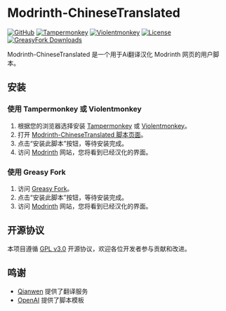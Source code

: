 # Modrinth-ChineseTranslated

[![GitHub](https://img.shields.io/badge/GitHub-Repo-blue?logo=github&labelColor=000000&color=%23555555)](https://github.com/YlovexLN/Modrinth-ChineseTranslated)
[![Tampermonkey](https://img.shields.io/badge/Tampermonkey-Get%20Extension-blue?logo=tampermonkey&logoColor=white&color=darkgreen)](https://www.tampermonkey.net/)
[![Violentmonkey](https://img.shields.io/badge/Violentmonkey-Get%20Extension-orange?logo=violentmonkey&logoColor=white)](https://violentmonkey.github.io/)
[![License](https://img.shields.io/badge/License-GPL3.0-green.svg)](LICENSE)
[![GreasyFork Downloads](https://img.shields.io/greasyfork/dt/526366?label=GreasyFork%20Downloads&color=orange)](https://greasyfork.org/zh-CN/scripts/526366-modrinth-chinesetranslated)

Modrinth-ChineseTranslated 是一个用于Ai翻译汉化 Modrinth 网页的用户脚本。

## 安装

### 使用 Tampermonkey 或 Violentmonkey

1. 根据您的浏览器选择安装 [Tampermonkey](https://www.tampermonkey.net/) 或 [Violentmonkey](https://violentmonkey.github.io/)。
2. 打开 [Modrinth-ChineseTranslated 脚本页面](https://github.com/YlovexLN/Modrinth-ChineseTranslated/releases/latest/download/script.user.js)。
3. 点击“安装此脚本”按钮，等待安装完成。
4. 访问 [Modrinth](https://modrinth.com/) 网站，您将看到已经汉化的界面。

### 使用 Greasy Fork

1. 访问 [Greasy Fork](https://greasyfork.org/zh-CN/scripts/526366-modrinth-chinesetranslated)。
2. 点击“安装此脚本”按钮，等待安装完成。
3. 访问 [Modrinth](https://modrinth.com/) 网站，您将看到已经汉化的界面。

## 开源协议

本项目遵循 [GPL v3.0](https://www.gnu.org/licenses/gpl-3.0.html) 开源协议，欢迎各位开发者参与贡献和改进。

## 鸣谢

- [Qianwen](https://tongyi.aliyun.com/) 提供了翻译服务
- [OpenAI](https://openai.com/) 提供了脚本模板
